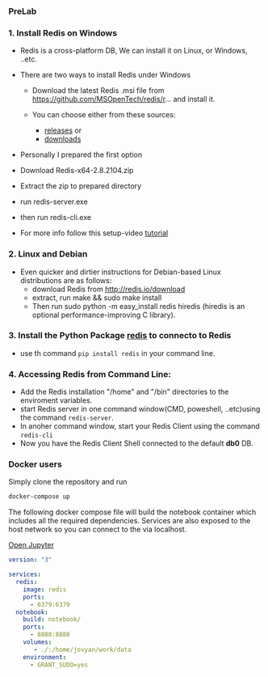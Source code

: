 ### PreLab

### 1. Install Redis on Windows
- Redis is a cross-platform DB, We can install it on Linux, or Windows, ..etc.
- There are two ways to install Redis under Windows
    - Download the latest Redis .msi file from https://github.com/MSOpenTech/redis/r... and install it. 
    
    - You can choose either from these sources:
        - [releases](https://github.com/microsoftarchive/redis/releases) or
        - [downloads](https://github.com/rgl/redis/downloads)

- Personally I prepared the first option
- Download Redis-x64-2.8.2104.zip
- Extract the zip to prepared directory
- run redis-server.exe
- then run redis-cli.exe
- For more info follow this setup-video [tutorial](https://www.youtube.com/watch?v=188Fy-oCw4w)


### 2. Linux and Debian 

- Even quicker and dirtier instructions for Debian-based Linux distributions are as follows:
    - download Redis from http://redis.io/download 
    - extract, run make && sudo make install
    - Then run sudo python -m easy_install redis hiredis (hiredis is an optional performance-improving C library).

### 3. Install the Python Package [redis](https://pypi.org/project/redis/) to connecto to Redis 
- use th command ```pip install redis``` in your command line.


### 4. Accessing Redis from Command Line:
- Add the Redis installation "/home" and "/bin" directories to the enviroment variables.
- start Redis server in one command window(CMD, poweshell, ..etc)using the command ```redis-server```.
- In anoher command window, start your Redis Client using the command ```redis-cli```
- Now you have the Redis Client Shell connected to the default <b>db0</b> DB. 

### Docker users

Simply clone the repository and run

```bash
docker-compose up
```

The following docker compose file will build the notebook container which includes all the required dependencies.
Services are also exposed to the host network so you can connect to the via localhost.

[Open Jupyter](http://127.0.0.1:8888/)


```yaml
version: "3"

services:
  redis: 
    image: redis
    ports:
      - 6379:6379
  notebook:
    build: notebook/
    ports:
      - 8888:8888
    volumes:
       - ./:/home/jovyan/work/data
    environment:
      - GRANT_SUDO=yes
```     